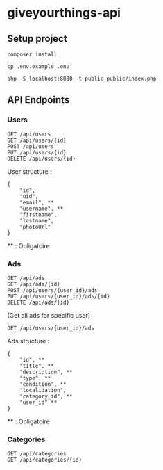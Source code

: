 # giveyourthings-api

## Setup project
    composer install
    
    cp .env.example .env
    
    php -S localhost:8080 -t public public/index.php

    
## API Endpoints

### Users

    GET /api/users
    GET /api/users/{id}
    POST /api/users
    PUT /api/users/{id}
    DELETE /api/users/{id}

User structure : 

    {
        "id",
        "uid",
        "email", **
        "username", **
        "firstname",
        "lastname",
        "photoUrl"
    }

** : Obligatoire

### Ads

    GET /api/ads
    GET /api/ads/{id}
    POST /api/users/{user_id}/ads
    PUT /api/users/{user_id}/ads/{id}
    DELETE /api/ads/{id}


(Get all ads for specific user)

    GET /api/users/{user_id}/ads    
 
 
Ads structure :

    {
        "id", **
        "title", **
        "description", **
        "type", **
        "condition", **
        "localidation",
        "category_id", **
        "user_id" **
    }

** : Obligatoire

    
### Categories

    GET /api/categories
    GET /api/categories/{id}